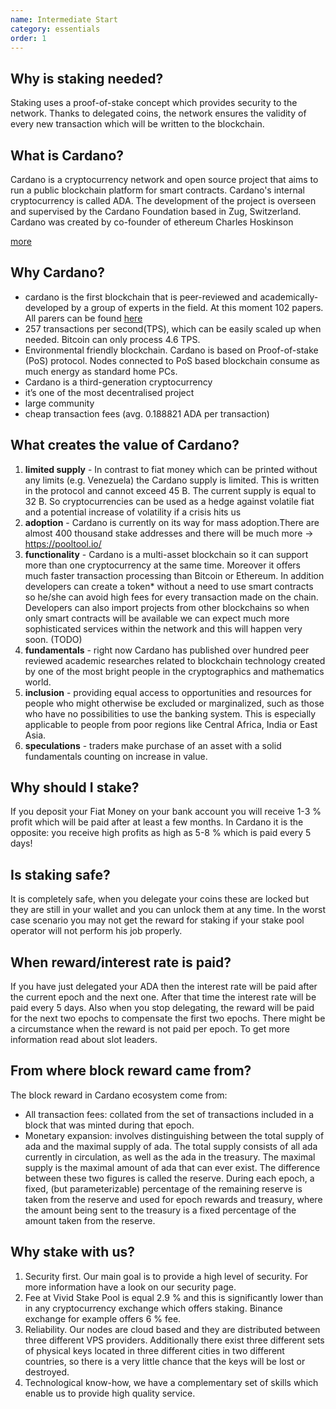 ```yaml
---
name: Intermediate Start
category: essentials
order: 1
---
```


## Why is staking needed?

Staking uses a proof-of-stake concept which provides security to the network. Thanks to delegated coins, the network ensures the validity of every new transaction which will be written to the blockchain.

## What is Cardano?

Cardano is a cryptocurrency network and open source project that aims to run a public blockchain platform for smart contracts. Cardano's internal cryptocurrency is called ADA. The development of the project is overseen and supervised by the Cardano Foundation based in Zug, Switzerland. Cardano was created by co-founder of ethereum Charles Hoskinson

[more](https://en.wikipedia.org/wiki/Cardano_(cryptocurrency_platform))

## Why Cardano?

- cardano is the first blockchain that is peer-reviewed and academically-developed by a group of experts in the field. At this moment 102 papers. All parers can be found [here](https://iohk.io/en/research/library/)
- 257 transactions per second(TPS), which can be easily scaled up when needed. Bitcoin can only process 4.6 TPS.
- Environmental friendly blockchain. Cardano is based on Proof-of-stake (PoS) protocol. Nodes connected to PoS based blockchain consume as much energy as standard home PCs.
- Cardano is a third-generation cryptocurrency
- it’s one of the most decentralised project
- large community
- cheap transaction fees (avg. 0.188821 ADA per transaction)


## What creates the value of Cardano?

1. **limited supply** - In contrast to fiat money which can be printed without any limits (e.g. Venezuela) the Cardano supply is limited. This is written in the protocol and cannot exceed 45 B. The current supply is equal to 32 B. So cryptocurrencies can be used as a hedge against volatile fiat and a potential increase of volatility if a crisis hits us
2. **adoption** - Cardano is currently on its way for mass adoption.There are almost 400 thousand stake addresses and there will be much more →  https://pooltool.io/ 
3. **functionality** - Cardano is a multi-asset blockchain so it can support more than one cryptocurrency at the same time. Moreover it offers much faster transaction processing than Bitcoin or Ethereum. In addition developers can create a token* without a need to use smart contracts  so he/she can avoid high fees for every transaction made on the chain. Developers can also import projects from other blockchains so when only smart contracts will be available we can expect much more sophisticated services within the network and this will happen very soon.  (TODO)
4. **fundamentals** - right now Cardano has published over hundred peer reviewed academic researches related to blockchain technology created by one of the most bright people in the cryptographics and mathematics world.
5. **inclusion** - providing equal access to opportunities and resources for people who might otherwise be excluded or marginalized, such as those who have no possibilities to use the banking system. This is especially applicable to people from poor regions like Central Africa, India or East Asia.
6. **speculations** - traders make purchase of an asset with a solid fundamentals counting on increase in value.

## Why should I stake?

If you deposit your Fiat Money on your bank account you will receive 1-3 % profit which will be paid after at least a few months. In Cardano it is the opposite: you receive high profits as high as 5-8 % which is paid every 5 days! 

## Is staking safe?

It is completely safe, when you delegate your coins these are locked but they are still in your wallet and you can unlock them at any time. In the worst case scenario you may not get the reward for staking if your stake pool operator will not perform his job properly.

## When reward/interest rate is paid?

If you have just delegated your ADA then the interest rate will be paid after the current epoch and the next one. After that time the interest rate will be paid every 5 days. Also when you stop delegating, the reward will be paid for the next two epochs to compensate the first two epochs. There might be a circumstance when the reward is not paid per epoch. To get more information read about slot leaders.


## From where block reward came from?

The block reward in Cardano ecosystem come from:
- All transaction fees: collated from the set of transactions included in a block that was minted during that epoch.
- Monetary expansion: involves distinguishing between the total supply of ada and the maximal supply of ada. The total supply consists of all ada currently in circulation, as well as the ada in the treasury. The maximal supply is the maximal amount of ada that can ever exist. The difference between these two figures is called the reserve. During each epoch, a fixed, (but parameterizable) percentage of the remaining reserve is taken from the reserve and used for epoch rewards and treasury, where the amount being sent to the treasury is a fixed percentage of the amount taken from the reserve.

## Why stake with us?

1. Security first. Our main goal is to provide a high level of security. For more information  have a look on our security page.
2. Fee at Vivid Stake Pool is equal 2.9 % and this is significantly lower than in any cryptocurrency exchange which offers staking. Binance exchange for example offers 6 % fee. 
3. Reliability. Our nodes are cloud based and they are distributed between three different VPS providers. Additionally there exist three different sets of physical keys located in three different cities in two different countries, so there is a very little chance that the keys will be lost or destroyed. 
4. Technological know-how, we have a complementary set of skills which enable us to provide high quality service.
